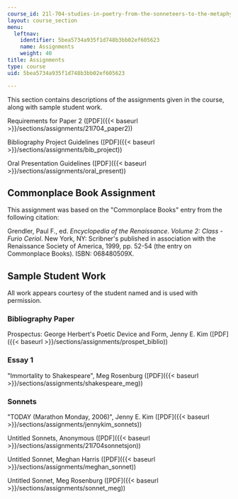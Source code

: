 ```yaml
---
course_id: 21l-704-studies-in-poetry-from-the-sonneteers-to-the-metaphysicals-spring-2006
layout: course_section
menu:
  leftnav:
    identifier: 5bea5734a935f1d748b3bb02ef605623
    name: Assignments
    weight: 40
title: Assignments
type: course
uid: 5bea5734a935f1d748b3bb02ef605623

---
```


This section contains descriptions of the assignments given in the course, along with sample student work.

Requirements for Paper 2 ([PDF]({{< baseurl >}}/sections/assignments/21l704_paper2))

Bibliography Project Guidelines ([PDF]({{< baseurl >}}/sections/assignments/bib_project))

Oral Presentation Guidelines ([PDF]({{< baseurl >}}/sections/assignments/oral_present))

Commonplace Book Assignment
---------------------------

This assignment was based on the "Commonplace Books" entry from the following citation:

Grendler, Paul F., ed. _Encyclopedia of the Renaissance_. _Volume 2: Class - Furio Ceriol_. New York, NY: Scribner's published in association with the Renaissance Society of America, 1999, pp. 52-54 (the entry on Commonplace Books). ISBN: 068480509X.

Sample Student Work
-------------------

All work appears courtesy of the student named and is used with permission.

### Bibliography Paper

Prospectus: George Herbert's Poetic Device and Form, Jenny E. Kim ([PDF]({{< baseurl >}}/sections/assignments/prospet_biblio))

### Essay 1

"Immortality to Shakespeare", Meg Rosenburg ([PDF]({{< baseurl >}}/sections/assignments/shakespeare_meg))

### Sonnets

"TODAY (Marathon Monday, 2006)", Jenny E. Kim ([PDF]({{< baseurl >}}/sections/assignments/jennykim_sonnets))

Untitled Sonnets, Anonymous ([PDF]({{< baseurl >}}/sections/assignments/21l704sonnetsjon))

Untitled Sonnet, Meghan Harris ([PDF]({{< baseurl >}}/sections/assignments/meghan_sonnet))

Untitled Sonnet, Meg Rosenburg ([PDF]({{< baseurl >}}/sections/assignments/sonnet_meg))